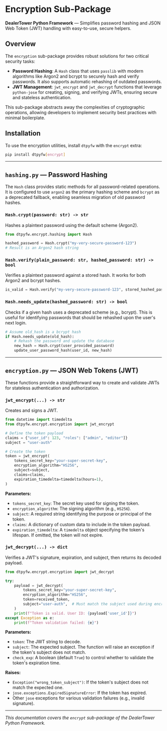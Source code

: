 # Encryption Sub-Package

**DealerTower Python Framework** — Simplifies password hashing and JSON Web Token (JWT) handling with easy-to-use, secure helpers.

## Overview

The `encryption` sub-package provides robust solutions for two critical security tasks:

- **Password Hashing**: A `Hash` class that uses `passlib` with modern algorithms like Argon2 and bcrypt to securely hash and verify passwords. It also supports automatic rehashing of outdated passwords.
- **JWT Management**: `jwt_encrypt` and `jwt_decrypt` functions that leverage `python-jose` for creating, signing, and verifying JWTs, ensuring secure and stateless authentication.

This sub-package abstracts away the complexities of cryptographic operations, allowing developers to implement security best practices with minimal boilerplate.

## Installation

To use the encryption utilities, install `dtpyfw` with the `encrypt` extra:

```bash
pip install dtpyfw[encrypt]
```

---

## `hashing.py` — Password Hashing

The `Hash` class provides static methods for all password-related operations. It is configured to use `argon2` as the primary hashing scheme and `bcrypt` as a deprecated fallback, enabling seamless migration of old password hashes.

### `Hash.crypt(password: str) -> str`

Hashes a plaintext password using the default scheme (Argon2).

```python
from dtpyfw.encrypt.hashing import Hash

hashed_password = Hash.crypt("my-very-secure-password-123")
# Result is an Argon2 hash string
```

### `Hash.verify(plain_password: str, hashed_password: str) -> bool`

Verifies a plaintext password against a stored hash. It works for both Argon2 and bcrypt hashes.

```python
is_valid = Hash.verify("my-very-secure-password-123", stored_hashed_password)
```

### `Hash.needs_update(hashed_password: str) -> bool`

Checks if a given hash uses a deprecated scheme (e.g., bcrypt). This is useful for identifying passwords that should be rehashed upon the user's next login.

```python
# Assume old_hash is a bcrypt hash
if Hash.needs_update(old_hash):
    # Rehash the password and update the database
    new_hash = Hash.crypt(user_provided_password)
    update_user_password_hash(user_id, new_hash)
```

---

## `encryption.py` — JSON Web Tokens (JWT)

These functions provide a straightforward way to create and validate JWTs for stateless authentication and authorization.

### `jwt_encrypt(...) -> str`

Creates and signs a JWT.

```python
from datetime import timedelta
from dtpyfw.encrypt.encryption import jwt_encrypt

# Define the token payload
claims = {"user_id": 123, "roles": ["admin", "editor"]}
subject = "user-auth"

# Create the token
token = jwt_encrypt(
    tokens_secret_key="your-super-secret-key",
    encryption_algorithm="HS256",
    subject=subject,
    claims=claims,
    expiration_timedelta=timedelta(hours=1),
)
```

**Parameters:**

- `tokens_secret_key`: The secret key used for signing the token.
- `encryption_algorithm`: The signing algorithm (e.g., `HS256`).
- `subject`: A required string identifying the purpose or principal of the token.
- `claims`: A dictionary of custom data to include in the token payload.
- `expiration_timedelta`: A `timedelta` object specifying the token's lifespan. If omitted, the token will not expire.

### `jwt_decrypt(...) -> dict`

Verifies a JWT's signature, expiration, and subject, then returns its decoded payload.

```python
from dtpyfw.encrypt.encryption import jwt_decrypt

try:
    payload = jwt_decrypt(
        tokens_secret_key="your-super-secret-key",
        encryption_algorithm="HS256",
        token=received_token,
        subject="user-auth",  # Must match the subject used during encryption
    )
    print(f"Token is valid. User ID: {payload['user_id']}")
except Exception as e:
    print(f"Token validation failed: {e}")
```

**Parameters:**

- `token`: The JWT string to decode.
- `subject`: The expected subject. The function will raise an exception if the token's subject does not match.
- `check_exp`: A boolean (default `True`) to control whether to validate the token's expiration time.

**Raises:**

- `Exception("wrong_token_subject")`: If the token's subject does not match the expected one.
- `jose.exceptions.ExpiredSignatureError`: If the token has expired.
- Other `jose` exceptions for various validation failures (e.g., invalid signature).

---

*This documentation covers the `encrypt` sub-package of the DealerTower Python Framework.*
